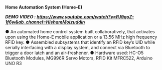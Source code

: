 **Home Automation System (Home-E)**

**_DEMO VIDEO : https://www.youtube.com/watch?v=PJ9qoZ-1f6w&ab_channel=HishamMoizuddin_** 

●	An automated home control system built collaboratively, that activates upon using the Home-E mobile application or a 13.56 MHz high frequency RFID key.
●	Assembled subsystems that identify an RFID key’s UID while serially interfacing with a display system, and connect via Bluetooth to trigger a door latch and an air-freshener.
●	Hardware used: HC-O5 Bluetooth Modules, MG996R Servo Motors, RFID Kit MFRC522, Arduino UNO R3

